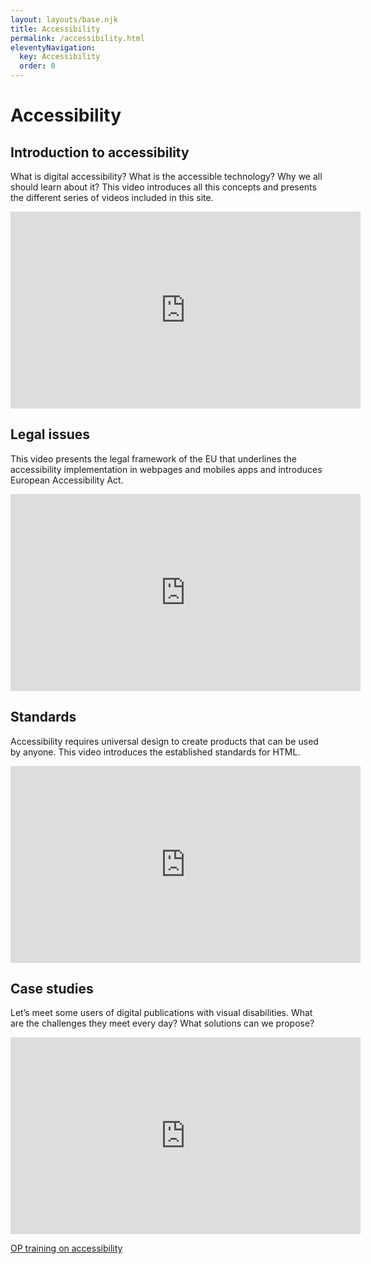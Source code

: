 ```yaml
---
layout: layouts/base.njk
title: Accessibility
permalink: /accessibility.html
eleventyNavigation:
  key: Accessibility
  order: 0
---
```


# Accessibility

## Introduction to accessibility

What is digital accessibility? What is the accessible technology? Why we all should learn about it? This video introduces all this concepts and presents the different series of videos included in this site.

<iframe width="560" height="315" src="https://www.youtube.com/embed/pEDl1GPTdzc" frameborder="0" allow="accelerometer; autoplay; clipboard-write; encrypted-media; gyroscope; picture-in-picture" allowfullscreen></iframe>

## Legal issues

This video presents the legal framework of the EU that underlines the accessibility implementation in webpages and mobiles apps and introduces European Accessibility Act.

<iframe width="560" height="315" src="https://www.youtube.com/embed/skC7FPbqJJU" frameborder="0" allow="accelerometer; autoplay; clipboard-write; encrypted-media; gyroscope; picture-in-picture" allowfullscreen></iframe>

## Standards

Accessibility requires universal design to create products that can be used by anyone. This video introduces the established standards for HTML.

<iframe width="560" height="315" src="https://www.youtube.com/embed/LWI2Ca4s9Yg" frameborder="0" allow="accelerometer; autoplay; clipboard-write; encrypted-media; gyroscope; picture-in-picture" allowfullscreen></iframe>

## Case studies

Let’s meet some users of digital publications with visual disabilities. What are the challenges they meet every day? What solutions can we propose?

<iframe width="560" height="315" src="https://www.youtube.com/embed/FT4z2qJ7bLc" frameborder="0" allow="accelerometer; autoplay; clipboard-write; encrypted-media; gyroscope; picture-in-picture" allowfullscreen></iframe>

[OP training on accessibility](https://op.europa.eu/en/web/accessibility)
